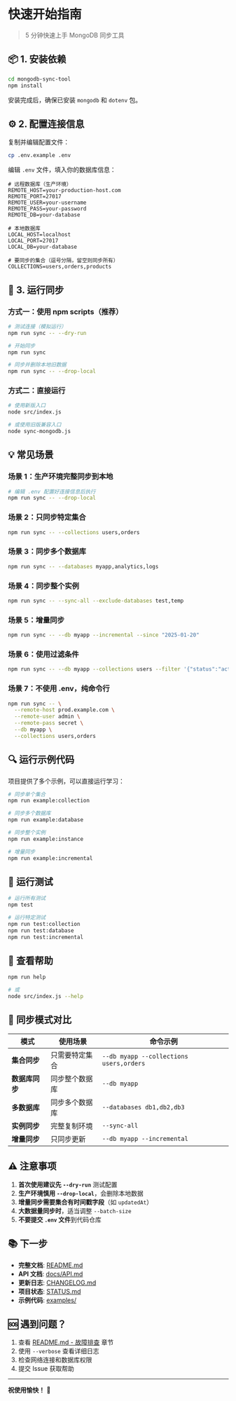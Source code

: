 # 快速开始指南

> 5 分钟快速上手 MongoDB 同步工具

## 📦 1. 安装依赖

```bash
cd mongodb-sync-tool
npm install
```

安装完成后，确保已安装 `mongodb` 和 `dotenv` 包。

## ⚙️ 2. 配置连接信息

复制并编辑配置文件：

```bash
cp .env.example .env
```

编辑 `.env` 文件，填入你的数据库信息：

```env
# 远程数据库（生产环境）
REMOTE_HOST=your-production-host.com
REMOTE_PORT=27017
REMOTE_USER=your-username
REMOTE_PASS=your-password
REMOTE_DB=your-database

# 本地数据库
LOCAL_HOST=localhost
LOCAL_PORT=27017
LOCAL_DB=your-database

# 要同步的集合（逗号分隔，留空则同步所有）
COLLECTIONS=users,orders,products
```

## 🚀 3. 运行同步

### 方式一：使用 npm scripts（推荐）

```bash
# 测试连接（模拟运行）
npm run sync -- --dry-run

# 开始同步
npm run sync

# 同步并删除本地旧数据
npm run sync -- --drop-local
```

### 方式二：直接运行

```bash
# 使用新版入口
node src/index.js

# 或使用旧版兼容入口
node sync-mongodb.js
```

## 💡 常见场景

### 场景 1：生产环境完整同步到本地

```bash
# 编辑 .env 配置好连接信息后执行
npm run sync -- --drop-local
```

### 场景 2：只同步特定集合

```bash
npm run sync -- --collections users,orders
```

### 场景 3：同步多个数据库

```bash
npm run sync -- --databases myapp,analytics,logs
```

### 场景 4：同步整个实例

```bash
npm run sync -- --sync-all --exclude-databases test,temp
```

### 场景 5：增量同步

```bash
npm run sync -- --db myapp --incremental --since "2025-01-20"
```

### 场景 6：使用过滤条件

```bash
npm run sync -- --db myapp --collections users --filter '{"status":"active"}'
```

### 场景 7：不使用 .env，纯命令行

```bash
npm run sync -- \
  --remote-host prod.example.com \
  --remote-user admin \
  --remote-pass secret \
  --db myapp \
  --collections users,orders
```

## 🔍 运行示例代码

项目提供了多个示例，可以直接运行学习：

```bash
# 同步单个集合
npm run example:collection

# 同步多个数据库
npm run example:database

# 同步整个实例
npm run example:instance

# 增量同步
npm run example:incremental
```

## 🧪 运行测试

```bash
# 运行所有测试
npm test

# 运行特定测试
npm run test:collection
npm run test:database
npm run test:incremental
```

## 📖 查看帮助

```bash
npm run help

# 或
node src/index.js --help
```

## 🎯 同步模式对比

| 模式 | 使用场景 | 命令示例 |
|------|----------|----------|
| **集合同步** | 只需要特定集合 | `--db myapp --collections users,orders` |
| **数据库同步** | 同步整个数据库 | `--db myapp` |
| **多数据库** | 同步多个数据库 | `--databases db1,db2,db3` |
| **实例同步** | 完整复制环境 | `--sync-all` |
| **增量同步** | 只同步更新 | `--db myapp --incremental` |

## ⚠️ 注意事项

1. **首次使用建议先 `--dry-run`** 测试配置
2. **生产环境慎用 `--drop-local`**，会删除本地数据
3. **增量同步需要集合有时间戳字段**（如 `updatedAt`）
4. **大数据量同步时**，适当调整 `--batch-size`
5. **不要提交 `.env` 文件**到代码仓库

## 📚 下一步

- **完整文档**: [README.md](./README.md)
- **API 文档**: [docs/API.md](./docs/API.md)
- **更新日志**: [CHANGELOG.md](./CHANGELOG.md)
- **项目状态**: [STATUS.md](./STATUS.md)
- **示例代码**: [examples/](./examples/)

## 🆘 遇到问题？

1. 查看 [README.md - 故障排查](./README.md#-故障排查) 章节
2. 使用 `--verbose` 查看详细日志
3. 检查网络连接和数据库权限
4. 提交 Issue 获取帮助

---

**祝使用愉快！** 🎉

